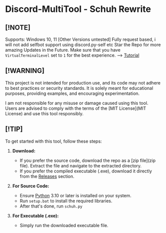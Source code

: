 # Discord-MultiTool - Schuh Rewrite
## [!NOTE]
Supports: Windows 10, 11 [Other Versions untested]
Fully request based, i will not add selfbot support using discord.py-self etc
Star the Repo for more amazing Updates in the Future.
Make sure that you have `VirtualTerminalLevel` set to `1` for the best experience. --> [Tutorial](Tutorial)

## [!WARNING]
This project is not intended for production use, and its code may not adhere to best practices or security standards. It is solely meant for educational purposes, providing examples, and encouraging experimentation.

I am not responsible for any misuse or damage caused using this tool. Users are advised to comply with the terms of the [MIT License](MIT License) and use this tool responsibly.

## [!TIP]
To get started with this tool, follow these steps:

1. **Download:**
    * If you prefer the source code, download the repo as a [zip file](zip file). Extract the file and navigate to the extracted directory.
    * If you prefer the compiled executable (.exe), download it directly from the [Releases](Releases) section.

2. **For Source Code:**
    * Ensure [Python](Python) 3.10 or later is installed on your system.
    * Run `setup.bat` to install the required libraries.
    * After that's done, run `schuh.py`

3. **For Executable (.exe):**
    * Simply run the downloaded executable file.
